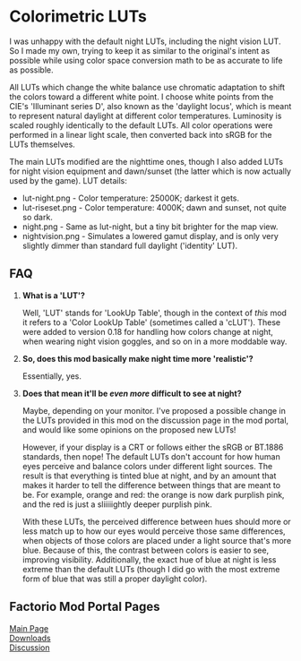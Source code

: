 # Colorimetric LUTs

I was unhappy with the default night LUTs, including the night vision LUT. So I made my own, trying to keep it as similar to the original's intent as possible while using color space conversion math to be as accurate to life as possible.

All LUTs which change the white balance use chromatic adaptation to shift the colors toward a different white point. I choose white points from the CIE's 'Illuminant series D', also known as the 'daylight locus', which is meant to represent natural daylight at different color temperatures. Luminosity is scaled roughly identically to the default LUTs. All color operations were performed in a linear light scale, then converted back into sRGB for the LUTs themselves.

The main LUTs modified are the nighttime ones, though I also added LUTs for night vision equipment and dawn/sunset (the latter which is now actually used by the game). LUT details:

* lut-night.png - Color temperature: 25000K; darkest it gets.
* lut-riseset.png - Color temperature: 4000K; dawn and sunset, not quite so dark.
* night.png - Same as lut-night, but a tiny bit brighter for the map view.
* nightvision.png - Simulates a lowered gamut display, and is only very slightly dimmer than standard full daylight ('identity' LUT).


## FAQ

1. **What is a 'LUT'?**

    Well, 'LUT' stands for 'LookUp Table', though in the context of *this* mod it refers to a 'Color LookUp Table' (sometimes called a 'cLUT'). These were added to version 0.18 for handling how colors change at night, when wearing night vision goggles, and so on in a more moddable way.

2. **So, does this mod basically make night time more 'realistic'?**

    Essentially, yes.

3. **Does that mean it'll be *even more* difficult to see at night?**

    Maybe, depending on your monitor. I've proposed a possible change in the LUTs provided in this mod on the discussion page in the mod portal, and would like some opinions on the proposed new LUTs!

    However, if your display is a CRT or follows either the sRGB or BT.1886 standards, then nope! The default LUTs don't account for how human eyes perceive and balance colors under different light sources. The result is that everything is tinted blue at night, and by an amount that makes it harder to tell the difference between things that are meant to be. For example, orange and red: the orange is now dark purplish pink, and the red is just a sliiiiightly deeper purplish pink.

    With these LUTs, the perceived difference between hues should more or less match up to how our eyes would perceive those same differences, when objects of those colors are placed under a light source that's more blue. Because of this, the contrast between colors is easier to see, improving visibility. Additionally, the exact hue of blue at night is less extreme than the default LUTs (though I did go with the most extreme form of blue that was still a proper daylight color).


## Factorio Mod Portal Pages

[Main Page][main]  
[Downloads][down]  
[Discussion][disc]

[main]: https://mods.factorio.com/mod/colorimetric-luts
[down]: https://mods.factorio.com/mod/colorimetric-luts/downloads
[disc]: https://mods.factorio.com/mod/colorimetric-luts/discussion